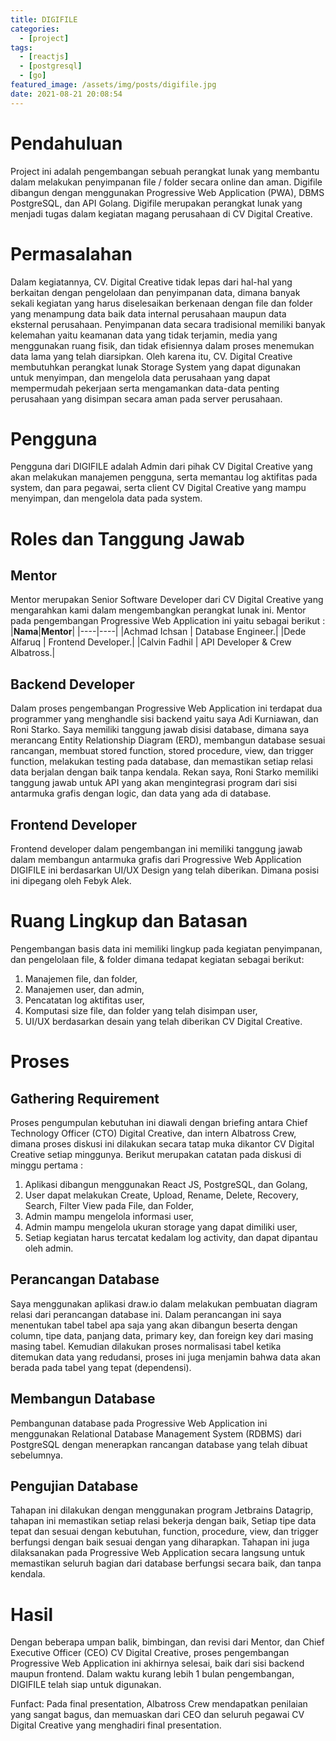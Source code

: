 ```yaml
---
title: DIGIFILE
categories:
  - [project]
tags:
  - [reactjs]
  - [postgresql]
  - [go]
featured_image: /assets/img/posts/digifile.jpg
date: 2021-08-21 20:08:54
---
```


# Pendahuluan

Project ini adalah pengembangan sebuah perangkat lunak yang membantu dalam melakukan penyimpanan file / folder secara online dan aman. Digifile dibangun dengan menggunakan Progressive Web Application (PWA), DBMS PostgreSQL, dan API Golang. Digifile merupakan perangkat lunak yang menjadi tugas dalam kegiatan magang perusahaan di CV Digital Creative.

# Permasalahan

Dalam kegiatannya, CV. Digital Creative tidak lepas dari hal-hal yang berkaitan dengan pengelolaan dan penyimpanan data, dimana banyak sekali kegiatan yang harus diselesaikan berkenaan dengan file dan folder yang menampung data baik data internal perusahaan maupun data eksternal perusahaan. Penyimpanan data secara tradisional memiliki banyak kelemahan yaitu keamanan data yang tidak terjamin, media yang menggunakan ruang fisik, dan tidak efisiennya dalam proses menemukan data lama yang telah diarsipkan. Oleh karena itu, CV. Digital Creative membutuhkan perangkat lunak Storage System yang dapat digunakan untuk menyimpan, dan mengelola data perusahaan yang dapat mempermudah pekerjaan serta mengamankan data-data penting perusahaan yang disimpan secara aman pada server perusahaan.

# Pengguna

Pengguna dari DIGIFILE adalah Admin dari pihak CV Digital Creative yang akan melakukan manajemen pengguna, serta memantau log aktifitas pada system, dan para pegawai, serta client CV Digital Creative yang mampu menyimpan, dan mengelola data pada system.

# Roles dan Tanggung Jawab

## Mentor

Mentor merupakan Senior Software Developer dari CV Digital Creative yang mengarahkan kami dalam mengembangkan perangkat lunak ini. Mentor pada pengembangan Progressive Web Application ini yaitu sebagai berikut :
|**Nama**|**Mentor**|
|----|----|
|Achmad Ichsan | Database Engineer.|
|Dede Alfaruq | Frontend Developer.|
|Calvin Fadhil | API Developer & Crew Albatross.|

## Backend Developer

Dalam proses pengembangan Progressive Web Application ini terdapat dua programmer yang menghandle sisi backend yaitu saya Adi Kurniawan, dan Roni Starko. Saya memiliki tanggung jawab disisi database, dimana saya merancang Entity Relationship Diagram (ERD), membangun database sesuai rancangan, membuat stored function, stored procedure, view, dan trigger function, melakukan testing pada database, dan memastikan setiap relasi data berjalan dengan baik tanpa kendala. Rekan saya, Roni Starko memiliki tanggung jawab untuk API yang akan mengintegrasi program dari sisi antarmuka grafis dengan logic, dan data yang ada di database.

## Frontend Developer

Frontend developer dalam pengembangan ini memiliki tanggung jawab dalam membangun antarmuka grafis dari Progressive Web Application DIGIFILE ini berdasarkan UI/UX Design yang telah diberikan. Dimana posisi ini dipegang oleh Febyk Alek.

# Ruang Lingkup dan Batasan

Pengembangan basis data ini memiliki lingkup pada kegiatan penyimpanan, dan pengelolaan file, & folder dimana tedapat kegiatan sebagai berikut:

1. Manajemen file, dan folder,
2. Manajemen user, dan admin,
3. Pencatatan log aktifitas user,
4. Komputasi size file, dan folder yang telah disimpan user,
5. UI/UX berdasarkan desain yang telah diberikan CV Digital Creative.

# Proses

## Gathering Requirement

Proses pengumpulan kebutuhan ini diawali dengan briefing antara Chief Technology Officer (CTO) Digital Creative, dan intern Albatross Crew, dimana proses diskusi ini dilakukan secara tatap muka dikantor CV Digital Creative setiap minggunya. Berikut merupakan catatan pada diskusi di minggu pertama :

1. Aplikasi dibangun menggunakan React JS,
   PostgreSQL, dan Golang,
2. User dapat melakukan Create, Upload, Rename, Delete, Recovery, Search, Filter View pada
   File, dan Folder,
3. Admin mampu mengelola informasi user,
4. Admin mampu mengelola ukuran storage yang dapat dimiliki user,
5. Setiap kegiatan harus tercatat kedalam log activity, dan dapat dipantau oleh admin.

## Perancangan Database

Saya menggunakan aplikasi draw.io dalam melakukan pembuatan diagram relasi dari perancangan database ini. Dalam perancangan ini saya menentukan tabel tabel apa saja yang akan dibangun beserta dengan column, tipe data, panjang data, primary key, dan foreign key dari masing masing tabel. Kemudian dilakukan proses normalisasi tabel ketika ditemukan data yang redudansi, proses ini juga menjamin bahwa data akan berada pada tabel yang tepat (dependensi).

## Membangun Database

Pembangunan database pada Progressive Web Application ini menggunakan Relational Database Management System (RDBMS) dari PostgreSQL dengan menerapkan rancangan database yang telah dibuat sebelumnya.

## Pengujian Database

Tahapan ini dilakukan dengan menggunakan program Jetbrains Datagrip, tahapan ini memastikan setiap relasi bekerja dengan baik, Setiap tipe data tepat dan sesuai dengan kebutuhan, function, procedure, view, dan trigger berfungsi dengan baik sesuai dengan yang diharapkan. Tahapan ini juga dilaksanakan pada Progressive Web Application secara langsung untuk memastikan seluruh bagian dari database berfungsi secara baik, dan tanpa kendala.

# Hasil

Dengan beberapa umpan balik, bimbingan, dan revisi dari Mentor, dan Chief Executive Officer (CEO) CV Digital Creative, proses pengembangan Progressive Web Application ini akhirnya selesai, baik dari sisi backend maupun frontend. Dalam waktu kurang lebih 1 bulan pengembangan, DIGIFILE telah siap untuk digunakan.

Funfact: Pada final presentation, Albatross Crew mendapatkan penilaian yang sangat bagus, dan memuaskan dari CEO dan seluruh pegawai CV Digital Creative yang menghadiri final presentation.
